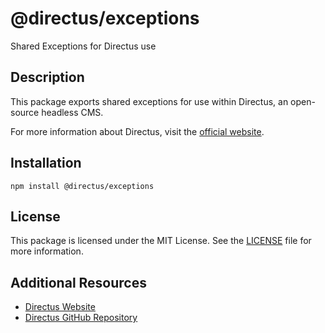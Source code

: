 # @directus/exceptions

Shared Exceptions for Directus use

## Description

This package exports shared exceptions for use within Directus, an open-source headless CMS.

For more information about Directus, visit the [official website](https://directus.io).

## Installation

```shell
npm install @directus/exceptions
```

## License

This package is licensed under the MIT License. See the [LICENSE](https://github.com/directus/directus/blob/main/packages/exceptions/license) file for more information.

## Additional Resources

- [Directus Website](https://directus.io)
- [Directus GitHub Repository](https://github.com/directus/directus)